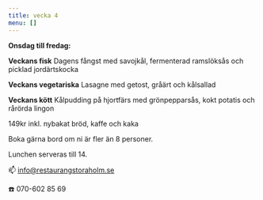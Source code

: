 ```yaml
---
title: vecka 4
menu: []
---
```


**Onsdag till fredag:**

**Veckans fisk**
Dagens fångst med savojkål, fermenterad ramslöksås och picklad jordärtskocka 

**Veckans vegetariska**
Lasagne med getost, gråärt och kålsallad 

**Veckans kött**
Kålpudding på hjortfärs med grönpepparsås, kokt potatis och rårörda lingon


149kr inkl. nybakat bröd, kaffe och kaka

Boka gärna bord om ni är fler än 8 personer.

Lunchen serveras till 14.[](https://www.restaurangstoraholm.se/helg/?i=2)

📫 info@restaurangstoraholm.se

☎️ 070-602 85 69